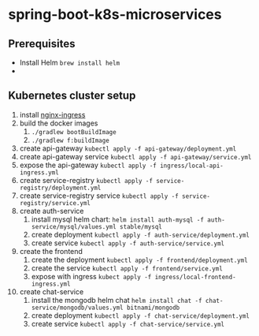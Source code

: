 # spring-boot-k8s-microservices

## Prerequisites
* Install Helm `brew install helm`
* 

## Kubernetes cluster setup
1. install [nginx-ingress](https://kubernetes.github.io/ingress-nginx/deploy/)
1. build the docker images
    1. `./gradlew bootBuildImage`
    1. `./gradlew f:buildImage`
1. create api-gateway `kubectl apply -f api-gateway/deployment.yml`
1. create api-gateway service `kubectl apply -f api-gateway/service.yml`
1. expose the api-gateway `kubectl apply -f ingress/local-api-ingress.yml`
1. create service-registry `kubectl apply -f service-registry/deployment.yml`
1. create service-registry service `kubectl apply -f service-registry/service.yml`
1. create auth-service
    1. install mysql helm chart: `helm install auth-mysql -f auth-service/mysql/values.yml stable/mysql`
    1. create deployment `kubectl apply -f auth-service/deployment.yml` 
    1. create service `kubectl apply -f auth-service/service.yml` 
1. create the frontend
    1. create the deployment `kubectl apply -f frontend/deployment.yml`
    1. create the service `kubectl apply -f frontend/service.yml`
    1. expose with ingress `kubect apply -f ingress/local-frontend-ingress.yml`
1. create chat-service
    1. install the mongodb helm chat `helm install chat -f chat-service/mongodb/values.yml bitnami/mongodb`
    1. create deployment `kubectl apply -f chat-service/deployment.yml` 
    1. create service `kubectl apply -f chat-service/service.yml` 